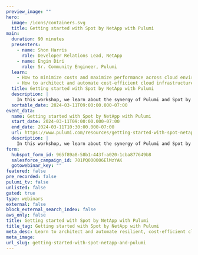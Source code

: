 ```yaml
---
preview_image: ""
hero:
  image: /icons/containers.svg
  title: Getting started with Spot by NetApp with Pulumi
main:
  duration: 90 minutes
  presenters:
    - name: Shon Harris
      role: Developer Relations Lead, NetApp
    - name: Engin Diri
      role: Sr. Community Engineer, Pulumi
  learn:
    - How to minimize costs and maximize performance across cloud environments
    - How to architect and automate cost-efficient cloud infrastructure
  title: Getting started with Spot by NetApp with Pulumi
  description: |
    In this workshop, we learn about the synergy of Pulumi and Spot by NetApp. Learn to architect and automate resilient, cost-efficient cloud infrastructures using Pulumi's infrastructure-as-code capabilities in tandem with Spot's cloud optimization solutions. This session offers practical, hands-on experience in leveraging these powerful tools to minimize costs while maximizing performance across your cloud environments. Whether you're just starting out or are an experienced cloud professional, this workshop is designed to equip you with the knowledge and skills to effectively integrate Pulumi and Spot into your cloud strategy.
  sortable_date: 2024-03-11T09:00:00.000-07:00
event_data:
  name: Getting started with Spot by NetApp with Pulumi
  start_date: 2024-03-11T09:00:00.000-07:00
  end_date: 2024-03-11T10:30:00.000-07:00
  url: https://www.pulumi.com/resources/getting-started-with-spot-netapp-and-pulumi
  description: |
    In this workshop, we learn about the synergy of Pulumi and Spot by NetApp. Learn to architect and automate resilient, cost-efficient cloud infrastructures using Pulumi's infrastructure-as-code capabilities in tandem with Spot's cloud optimization solutions. This session offers practical, hands-on experience in leveraging these powerful tools to minimize costs while maximizing performance across your cloud environments. Whether you're just starting out or are an experienced cloud professional, this workshop is designed to equip you with the knowledge and skills to effectively integrate Pulumi and Spot into your cloud strategy.
form:
  hubspot_form_id: 965f89a8-58b1-443f-a020-1cba877649b8
  salesforce_campaign_id: 701PQ000006ElMzYAK
  gotowebinar_key: ""
featured: false
pre_recorded: false
pulumi_tv: false
unlisted: false
gated: true
type: webinars
external: false
block_external_search_index: false
aws_only: false
title: Getting started with Spot by NetApp with Pulumi
title_tag: Getting started with Spot by NetApp with Pulumi
meta_desc: Learn to architect and automate resilient, cost-efficient cloud infrastructures using Pulumi's IaC capabilities with Spot's cloud optimization solutions.
meta_image: 
url_slug: getting-started-with-spot-netapp-and-pulumi
---
```

